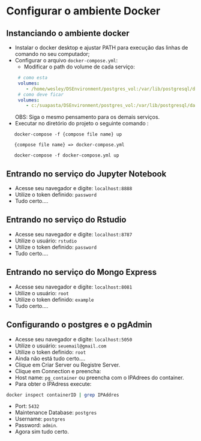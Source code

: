 # Configurar o ambiente Docker


## Instanciando o ambiente docker

- Instalar o docker desktop e ajustar PATH para execução das linhas de comando no seu computador;
- Configurar o arquivo ```docker-compose.yml```:
  - Modificar o path do volume de cada serviço:
  ```yml
   # como esta
   volumes:
      - /home/wesley/DSEnvironment/postgres_vol:/var/lib/postgresql/data
   # como deve ficar
   volumes:
      - c:/suapasta/DSEnvironment/postgres_vol:/var/lib/postgresql/data
  ``` 
  OBS: Siga o mesmo pensamento para os demais serviços.
- Executar no diretório do projeto o seguinte comando :
   
```console
   docker-compose -f {compose file name} up
   
   {compose file name} => docker-compose.yml
   
   docker-compose -f docker-compose.yml up
```

## Entrando no serviço do Jupyter Notebook

- Acesse seu navegador e digite: ```localhost:8888```
- Utilize o token definido: ```password```
- Tudo certo....

## Entrando no serviço do Rstudio

- Acesse seu navegador e digite: ```localhost:8787```
- Utilize o usuário: ```rstudio```
- Utilize o token definido: ```password```
- Tudo certo....
  
## Entrando no serviço do Mongo Express

- Acesse seu navegador e digite: ```localhost:8081```
- Utilize o usuário: ```root```
- Utilize o token definido: ```example```
- Tudo certo....



## Configurando o postgres e o pgAdmin

- Acesse seu navegador e digite: ```localhost:5050```
- Utilize o usuário: ```seuemail@gmail.com```
- Utilize o token definido: ```root```
- Ainda não está tudo certo....
- Clique em Criar Server ou Registre Server.
- Clique em Connection e preencha: 
- Host name: ```pg_container``` ou preencha com o IPAdrees do container.
- Para obter o IPAdress execute:
```bash
docker inspect containerID | grep IPAddres
```
- Port:  ```5432```
- Maintenance Database: ```postgres```
- Username: ```postgres```
- Password: ```admin```.
- Agora sim tudo certo.





